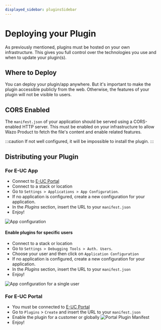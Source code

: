 ```yaml
---
displayed_sidebar: pluginsSidebar
---
```


# Deploying your Plugin

As previously mentioned, plugins must be hosted on your own infrastructure. This gives you full control over the technologies you use and when to update your plugin(s).

## Where to Deploy

You can deploy your plugin/app anywhere. But it's important to make the plugin accessible publicly from the web. Otherwise, the features of your plugin will not be visible to users.

## CORS Enabled

The `manifest.json` of your application should be served using a CORS-enabled HTTP server. This must be enabled on your infrastructure to allow Wazo Product to fetch the file's content and enable related features.

:::caution
If not well configured, it will be impossible to install the plugin.
:::

## Distributing your Plugin

### For E-UC App

- Connect to [E-UC Portal](https://portal.wazo.io)
- Connect to a stack or location
- Go to `Settings > Applications > App Configuration`.
- If no application is configured, create a new configuration for your application.
- In the *Plugins* section, insert the URL to your `manifest.json`
- Enjoy!

![App configuration](/img/app-config-portal.png)

#### Enable plugins for specific users

- Connect to a stack or location
- Go to `Settings > Debugging Tools > Auth. Users`.
- Choose your user and then click on `Application Configuration`
- If no application is configured, create a new configuration for your application.
- In the *Plugins* section, insert the URL to your `manifest.json`
- Enjoy!

![App configuration for a single user](/img/app-config-portal-user.jpg)

### For E-UC Portal

- You must be connected to [E-UC Portal](https://portal.wazo.io)
- Go to `Plugins` > `Create` and insert the URL to your `manifest.json`
- Enable the plugin for a customer or globally
  ![Portal Plugin Manifest](/img/plugin-portal-enable.png)
- Enjoy!
